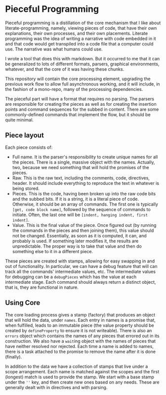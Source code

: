 # Pieceful Programming

Pieceful programming is a distillation of the core mechanism that I like
about literate-programming, namely, viewing pieces of code, that have their
own explanations, their own processes, and their own placements. Literate
programming was the idea of writing a narrative with code embedded in it and
that code would get transpiled into a code file that a computer could use. The
narrative was what humans could use. 

I wrote a tool that does this with markdown. But it occurred to me that it can be
generalized to lots of different formats, parsers, graphical environments,
whatever, and that the core of it was having these chunks. 

This repository will contain the core processing element, upgrading the
previous work flow to allow full asynchronous working, and it will include, in
the fashion of a mono-repo, many of the processing dependencies. 

The pieceful part will have a format that requires no parsing. The parsers are
responsible for creating the pieces as well as for creating the insertion
points and command sequences for the subbed in content. There are some
commonly-defined commands that implement the flow, but it should be quite
minimal. 

## Piece layout

Each piece consists of:

* Full name. It is the parser's responsibility to create unique names for all
  the pieces. There is a single, massive object with the names. Actually, two,
  because we need something that will hold the promises of the pieces.
* Raw. This is the raw text, including the comments, code, directives, header.
  It should include everything to reproduce the text in whatever is being
  stored. 
* Pieces. This is the code, having been broken up into the raw code bits and
  the subbed bits. If it is a string, it is a literal piece of code.
  Otherwise, it should be an array of commands. The first one is typically
  `[get, code block name]`, followed by the sequence of commands to initiate.
  Often, the last one will be `[indent, hanging indent, first indent]`.
* Value. This is the final value of the piece. Once figured out (by running
  the commands in the pieces and then joining them), this value should not be
  changed. Essentially, as soon as it is computed, it can, and probably is
  used. If something later modifies it, the results are unpredictable. The
  proper way is to take that value and then do something else to it in a
  different piece. 

These pieces are created with stamps, allowing for easy swapping in and out of
functionality. In particular, we can have a debug feature that will can track
all the commands' intermediate values, etc. The intermediate values for
debugging can be a `debugPieces` which has the value at each intermediate
stage. Each command should always return a distinct object, that is, they are
functional in nature. 

## Using Core

The core loading process gives a stamp (factory) that produces an object that
will hold the data, under `names`. Each entry in names is a promise that, when
fulfilled, leads to an immutable piece (the value property should be created
by `defineProperty` to ensure it is not writeable). There is also an `errors` object which
contains the names of any pieces that errored out in its construction. We also
have a `wait`ing object with the names of pieces that have neither resolved nor
rejected. Each time a name is added to names, there is a task attached to the
promise to remove the name after it is done (finally). 

In addition to the data we have a collection of stamps that live under a scope
arrangement. Each name is matched against the scopes and the first (longest)
match is used to provide the stamp. We start with a base stamp under the `''`
key, and then create new ones based on any needs. These are generally dealt
with in directives and with parsing. 



